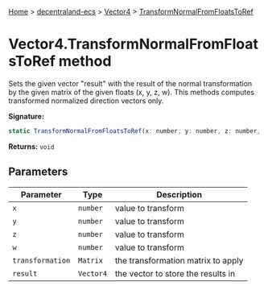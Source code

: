 [Home](./index) &gt; [decentraland-ecs](./decentraland-ecs.md) &gt; [Vector4](./decentraland-ecs.vector4.md) &gt; [TransformNormalFromFloatsToRef](./decentraland-ecs.vector4.transformnormalfromfloatstoref.md)

# Vector4.TransformNormalFromFloatsToRef method

Sets the given vector "result" with the result of the normal transformation by the given matrix of the given floats (x, y, z, w). This methods computes transformed normalized direction vectors only.

**Signature:**
```javascript
static TransformNormalFromFloatsToRef(x: number, y: number, z: number, w: number, transformation: Matrix, result: Vector4): void;
```
**Returns:** `void`

## Parameters

|  Parameter | Type | Description |
|  --- | --- | --- |
|  `x` | `number` | value to transform |
|  `y` | `number` | value to transform |
|  `z` | `number` | value to transform |
|  `w` | `number` | value to transform |
|  `transformation` | `Matrix` | the transformation matrix to apply |
|  `result` | `Vector4` | the vector to store the results in |

